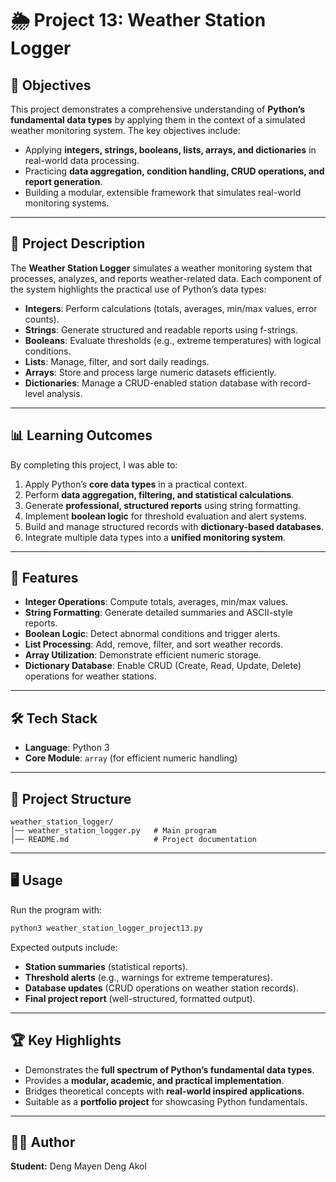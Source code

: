 # 🌦️ Project 13: Weather Station Logger

## 🎯 Objectives

This project demonstrates a comprehensive understanding of **Python’s fundamental data types** by applying them in the context of a simulated weather monitoring system. The key objectives include:

* Applying **integers, strings, booleans, lists, arrays, and dictionaries** in real-world data processing.
* Practicing **data aggregation, condition handling, CRUD operations, and report generation**.
* Building a modular, extensible framework that simulates real-world monitoring systems.

---

## 📌 Project Description

The **Weather Station Logger** simulates a weather monitoring system that processes, analyzes, and reports weather-related data. Each component of the system highlights the practical use of Python’s data types:

* **Integers**: Perform calculations (totals, averages, min/max values, error counts).
* **Strings**: Generate structured and readable reports using f-strings.
* **Booleans**: Evaluate thresholds (e.g., extreme temperatures) with logical conditions.
* **Lists**: Manage, filter, and sort daily readings.
* **Arrays**: Store and process large numeric datasets efficiently.
* **Dictionaries**: Manage a CRUD-enabled station database with record-level analysis.

---

## 📊 Learning Outcomes

By completing this project, I was able to:

1. Apply Python’s **core data types** in a practical context.
2. Perform **data aggregation, filtering, and statistical calculations**.
3. Generate **professional, structured reports** using string formatting.
4. Implement **boolean logic** for threshold evaluation and alert systems.
5. Build and manage structured records with **dictionary-based databases**.
6. Integrate multiple data types into a **unified monitoring system**.

---

## 🚀 Features

* **Integer Operations**: Compute totals, averages, min/max values.
* **String Formatting**: Generate detailed summaries and ASCII-style reports.
* **Boolean Logic**: Detect abnormal conditions and trigger alerts.
* **List Processing**: Add, remove, filter, and sort weather records.
* **Array Utilization**: Demonstrate efficient numeric storage.
* **Dictionary Database**: Enable CRUD (Create, Read, Update, Delete) operations for weather stations.

---

## 🛠️ Tech Stack

* **Language**: Python 3
* **Core Module**: `array` (for efficient numeric handling)

---

## 📂 Project Structure

```
weather_station_logger/
│── weather_station_logger.py   # Main program
│── README.md                   # Project documentation
```

---

## 🖥️ Usage

Run the program with:

```bash
python3 weather_station_logger_project13.py
```

Expected outputs include:

* **Station summaries** (statistical reports).
* **Threshold alerts** (e.g., warnings for extreme temperatures).
* **Database updates** (CRUD operations on weather station records).
* **Final project report** (well-structured, formatted output).

---

## 🏆 Key Highlights

* Demonstrates the **full spectrum of Python’s fundamental data types**.
* Provides a **modular, academic, and practical implementation**.
* Bridges theoretical concepts with **real-world inspired applications**.
* Suitable as a **portfolio project** for showcasing Python fundamentals.

---

## 👨‍🎓 Author

**Student:** Deng Mayen Deng Akol
